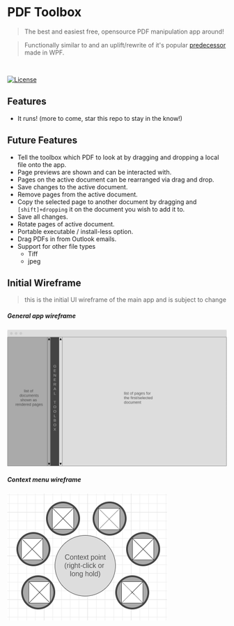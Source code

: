 # PDF Toolbox
> The best and easiest free, opensource PDF manipulation app around!

> Functionally similar to and an uplift/rewrite of it's popular [predecessor](https://github.com/Cheeseman5/PDF-Toolbox) made in WPF.
<br>


[![License](http://img.shields.io/:license-mit-blue.svg?style=flat-square)](http://badges.mit-license.org) 

## Features
- It runs! (more to come, star this repo to stay in the know!)

## Future Features
- Tell the toolbox which PDF to look at by dragging and dropping a local file onto the app.
- Page previews are shown and can be interacted with.
- Pages on the active document can be rearranged via drag and drop.
- Save changes to the active document.
- Remove pages from the active document.
- Copy the selected page to another document by dragging and `[shift]+dropping` it on the document you wish to add it to.
- Save all changes.
- Rotate pages of active document.
- Portable executable / install-less option.
- Drag PDFs in from Outlook emails.
- Support for other file types
  - Tiff
  - jpeg

## Initial Wireframe
> this is the initial UI wireframe of the main app and is subject to change

##### General app wireframe
[![overview-wireframe PNG](https://github.com/Cheeseman5/PdfToolbox/blob/master/docs/images/layout_wireframe_initial_overview.PNG?raw=true)]()
##### Context menu wireframe
[![menu-context-wireframe PNG](https://github.com/Cheeseman5/PdfToolbox/blob/master/docs/images/layout_wireframe_initial_menu_context.PNG?raw=true)]()
